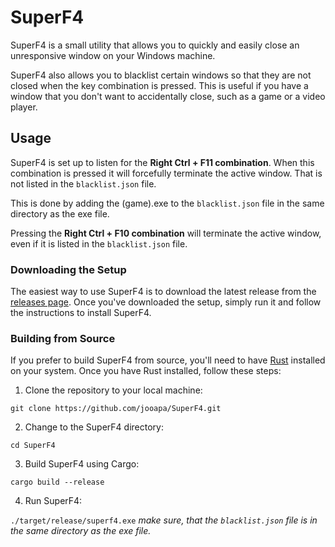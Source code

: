# SuperF4

SuperF4 is a small utility that allows you to quickly and easily close an unresponsive window on your Windows machine. 

SuperF4 also allows you to blacklist certain windows so that they are not closed when the key combination is pressed. This is useful if you have a window that you don't want to accidentally close, such as a game or a video player.

## Usage

SuperF4 is set up to listen for the **Right Ctrl + F11 combination**. When this combination is pressed it will forcefully terminate the active window. That is not listed in the `blacklist.json` file.

This is done by adding the (game).exe to the `blacklist.json` file in the same directory as the exe file.

Pressing the **Right Ctrl + F10 combination** will terminate the active window, even if it is listed in the `blacklist.json` file.

### Downloading the Setup

The easiest way to use SuperF4 is to download the latest release from the [releases page](https://github.com/jooapa/SuperF4/releases/tag/release). Once you've downloaded the setup, simply run it and follow the instructions to install SuperF4.

### Building from Source

If you prefer to build SuperF4 from source, you'll need to have [Rust](https://www.rust-lang.org/tools/install) installed on your system. Once you have Rust installed, follow these steps:

1.  Clone the repository to your local machine:

`git clone https://github.com/jooapa/SuperF4.git` 

2.  Change to the SuperF4 directory:

`cd SuperF4` 

3.  Build SuperF4 using Cargo:

`cargo build --release` 

4.  Run SuperF4:

`./target/release/superf4.exe` 
*make sure, that the `blacklist.json` file is in the same directory as the exe file.*


